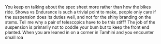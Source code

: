 You keep on talking about the spec sheet more rather than how the bikes ride. Showa vs Endurance is such a trivial point to make, people only care if the suspension does its duties well, and not for the shiny branding on the stems. Tell me why a pair of telescopics have to be this stiff? The job of the suspension is primarily not to coddle your bum but to keep the front end planted. When you are leaned in on a corner in Tamhini and you encounter small roa